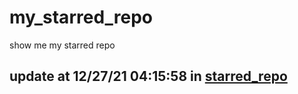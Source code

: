 # my_starred_repo
show me my starred repo

update at 12/27/21 04:15:58 in [starred_repo](./index.html)
---

